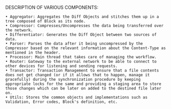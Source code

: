 
DESCRIPTION OF VARIOUS COMPONENTS:

	• Aggregator: Aggregates the Diff Objects and stitches them up in a tree composed of Block as its node.
	• Compressor: Compresses/Uncompresses the data being transferred over the network.
	• Differentiator: Generates the Diff Object between two sources of data.
	• Parser: Parses the data after it being uncompressed by the Compressor based on the relevant information about the Content-Type as mentioned in the header.
	• Processor: Main thread that takes care of managing the workflow.
	• Router: Gateway to the external network to be able to connect to other devices for listening and sending requests.
	• Transactor: Transaction Management to ensure that a file contents does not get changed (or if it allows that to happen, manage it gracefully) during the synchronization procedure by keeping appropriate locks for the same and providing a staging area to store those changes which can be later on added to the destined file later on.
	• Utils: Stores the common objects and implementations such as Validation, Error codes, Block's definition, etc.

